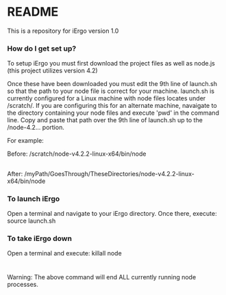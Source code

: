 # README #

This is a repository for iErgo version 1.0

### How do I get set up? ###

To setup iErgo you must first download the project files as well as node.js (this project utilizes version 4.2)

Once these have been downloaded you must edit the 9th line of launch.sh so that the path to your node file is correct for your machine.
launch.sh is currently configured for a Linux machine with node files locates under /scratch/. If you are configuring this for an alternate machine, navaigate to the directory containing your node files and execute 'pwd' in the command line. Copy and paste that path over the 9th line of launch.sh up to the /node-4.2... portion.

For example:

Before: /scratch/node-v4.2.2-linux-x64/bin/node
##
After: /myPath/GoesThrough/TheseDirectories/node-v4.2.2-linux-x64/bin/node

### To launch iErgo ###
Open a terminal and navigate to your iErgo directory. Once there, execute: source launch.sh

### To take iErgo down ###
Open a terminal and execute: killall node
#
Warning: The above command will end ALL currently running node processes.